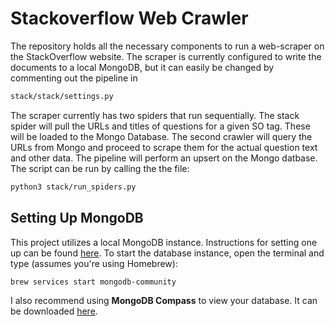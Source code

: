 # Stackoverflow Web Crawler  
The repository holds all the necessary components to run a web-scraper on the StackOverflow website. The scraper is currently configured to write the documents to a local MongoDB, but it can easily be changed by commenting out the pipeline in  
```bash
stack/stack/settings.py
```  
The scraper currently has two spiders that run sequentially. The stack spider will pull the URLs and titles of questions for a given SO tag. These will be loaded to the Mongo Database. The second crawler will query the URLs from Mongo and proceed to scrape them for the actual question text and other data. The pipeline will perform an upsert on the Mongo datbase. The script can be run by calling the the file:  
```bash
python3 stack/run_spiders.py
```  
## Setting Up MongoDB  
This project utilizes a local MongoDB instance. Instructions for setting one up can be found [here](https://docs.mongodb.com/manual/tutorial/install-mongodb-on-os-x/). To start the database instance, open the terminal and type (assumes you're using Homebrew):  
```bash
brew services start mongodb-community
```  
I also recommend using **MongoDB Compass** to view your database. It can be downloaded [here](https://www.mongodb.com/products/compass).
